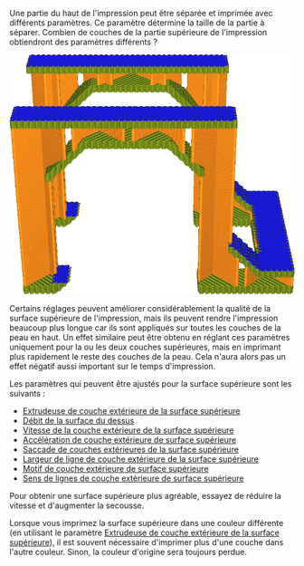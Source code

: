 Une partie du haut de l'impression peut être séparée et imprimée avec différents paramètres. Ce paramètre détermine la taille de la partie à séparer. Combien de couches de la partie supérieure de l'impression obtiendront des paramètres différents ?

![La couche supérieure est imprimée plus lentement (bleu) que le reste de la peau (vert)](../../../articles/images/roofing_layer_count.png)

Certains réglages peuvent améliorer considérablement la qualité de la surface supérieure de l'impression, mais ils peuvent rendre l'impression beaucoup plus longue car ils sont appliqués sur toutes les couches de la peau en haut. Un effet similaire peut être obtenu en réglant ces paramètres uniquement pour la ou les deux couches supérieures, mais en imprimant plus rapidement le reste des couches de la peau. Cela n'aura alors pas un effet négatif aussi important sur le temps d'impression.

Les paramètres qui peuvent être ajustés pour la surface supérieure sont les suivants :
* [Extrudeuse de couche extérieure de la surface supérieure](./roofing_extruder_nr.md)
* [Débit de la surface du dessus](../material/roofing_material_flow.md)
* [Vitesse de la couche extérieure de la surface supérieure](../speed/speed_roofing.md)
* [Accélération de couche extérieure de surface supérieure](../speed/acceleration_roofing.md)
* [Saccade de couches extérieures de la surface supérieure](../speed/jerk_roofing.md)
* [Largeur de ligne de couche extérieure de la surface supérieure](../experimental/roofing_line_width.md)
* [Motif de couche extérieure de surface supérieure](../experimental/roofing_pattern.md)
* [Sens de lignes de couche extérieure de surface supérieure](../experimental/roofing_angles.md)

Pour obtenir une surface supérieure plus agréable, essayez de réduire la vitesse et d'augmenter la secousse.

Lorsque vous imprimez la surface supérieure dans une couleur différente (en utilisant le paramètre [Extrudeuse de couche extérieure de la surface supérieure](./roofing_extruder_nr.md)), il est souvent nécessaire d'imprimer plus d'une couche dans l'autre couleur. Sinon, la couleur d'origine sera toujours perdue.
